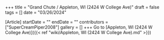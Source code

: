 +++
title = "Grand Chute / Appleton, WI (2424 W College Ave)"
draft = false
tags = []
date = "03/26/2024"

[Article]
startDate = ""
endDate = ""
contributors = ["SuperCreamPiper2008"]
gallery = []
+++
Go to [Appleton, WI (2424 W College Ave)]({{< ref "wiki/Appleton, WI (2424 W College Ave).md" >}})
